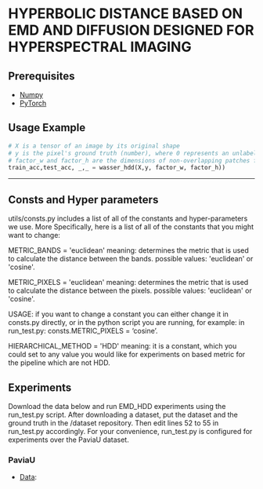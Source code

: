 # HYPERBOLIC DISTANCE BASED ON EMD AND DIFFUSION DESIGNED FOR HYPERSPECTRAL IMAGING

## Prerequisites

* [Numpy](https://numpy.org/install/)
* [PyTorch](https://pytorch.org/)

## Usage Example 

```python
# X is a tensor of an image by its original shape
# y is the pixel's ground truth (number), where 0 represents an unlabeled pixel
# factor_w and factor_h are the dimensions of non-overlapping patches for the method
train_acc,test_acc, _,_ = wasser_hdd(X,y, factor_w, factor_h))
```
----------------------------------------------------------------------------

## Consts and Hyper parameters
utils/consts.py includes a list of all of the constants and hyper-parameters we use. More Specifically, here is a list of all of the constants that you might want to change:

METRIC_BANDS = 'euclidean' meaning: determines the metric that is used to calculate the distance between the bands. possible values: 'euclidean' or 'cosine'.

METRIC_PIXELS = 'euclidean' meaning: determines the metric that is used to calculate the distance between the pixels. possible values: 'euclidean' or 'cosine'.

USAGE: if you want to change a constant you can either change it in consts.py directly, or in the python script you are running, for example: in run_test.py: consts.METRIC_PIXELS = ‘cosine’.

HIERARCHICAL_METHOD = 'HDD' meaning: it is a constant, which you could set to any value you would like for experiments on based metric for the pipeline which are not HDD.

## Experiments

Download the data below and run EMD_HDD experiments using the run_test.py script.
After downloading a dataset, put the dataset and the ground truth in the /dataset repository. Then edit lines 52 to 55 in run_test.py accordingly. 
For your convenience, run_test.py is configured for experiments over the PaviaU dataset.

### PaviaU

* [Data]([https://github.com/HazyResearch/hyperbolics/tree/master/data/edges](https://www.ehu.eus/ccwintco/index.php/Hyperspectral_Remote_Sensing_Scenes)):

